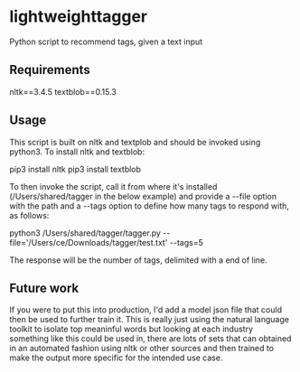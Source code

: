 # lightweighttagger
Python script to recommend tags, given a text input

## Requirements
nltk==3.4.5
textblob==0.15.3

## Usage
This script is built on nltk and textplob and should be invoked using python3. To install nltk and textblob:

pip3 install nltk
pip3 install textblob

To then invoke the script, call it from where it's installed (/Users/shared/tagger in the below example) and provide a --file option with the path and a --tags option to define how many tags to respond with, as follows:

python3 /Users/shared/tagger/tagger.py --file='/Users/ce/Downloads/tagger/test.txt' --tags=5

The response will be the number of tags, delimited with a end of line. 

## Future work
If you were to put this into production, I'd add a model json file that could then be used to further train it. This is really just using the natural language toolkit to isolate top meaninful words but looking at each industry something like this could be used in, there are lots of sets that can obtained in an automated fashion using nltk or other sources and then trained to make the output more specific for the intended use case. 
